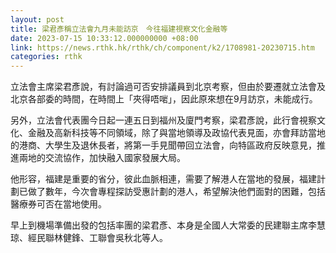 ```yaml
---
layout: post
title: 梁君彥稱立法會九月未能訪京　今往福建視察文化金融等
date: 2023-07-15 10:33:12.000000000 +08:00
link: https://news.rthk.hk/rthk/ch/component/k2/1708981-20230715.htm
categories: rthk
---
```


立法會主席梁君彥說，有討論過可否安排議員到北京考察，但由於要遷就立法會及北京各部委的時間，在時間上「夾得唔啱」，因此原來想在9月訪京，未能成行。

另外，立法會代表團今日起一連五日到福州及廈門考察，梁君彥說，此行會視察文化、金融及高新科技等不同領域，除了與當地領導及政協代表見面，亦會拜訪當地的港商、大學生及退休長者，將第一手見聞帶回立法會，向特區政府反映意見，推進兩地的交流協作，加快融入國家發展大局。

他形容，福建是重要的省分，彼此血脈相連，需要了解港人在當地的發展，福建計劃已做了數年，今次會專程探訪受惠計劃的港人，希望解決他們面對的困難，包括醫療券可否在當地使用。

早上到機場準備出發的包括率團的梁君彥、本身是全國人大常委的民建聯主席李慧琼、經民聯林健鋒、工聯會吳秋北等人。
